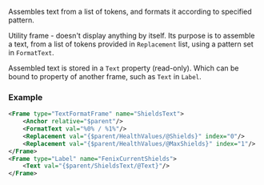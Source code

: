 Assembles text from a list of tokens, and formats it according to specified pattern.

Utility frame - doesn't display anything by itself. Its purpose is to assemble a text, from a list of tokens provided in `Replacement` list, using a pattern set in `FormatText`.

Assembled text is stored in a `Text` property (read-only). Which can be bound to property of another frame, such as `Text` in `Label`.

### Example

```xml
<Frame type="TextFormatFrame" name="ShieldsText">
    <Anchor relative="$parent"/>
    <FormatText val="%0% / %1%"/>
    <Replacement val="{$parent/HealthValues/@Shields}" index="0"/>
    <Replacement val="{$parent/HealthValues/@MaxShields}" index="1"/>
</Frame>
<Frame type="Label" name="FenixCurrentShields">
    <Text val="{$parent/ShieldsText/@Text}"/>
</Frame>
```